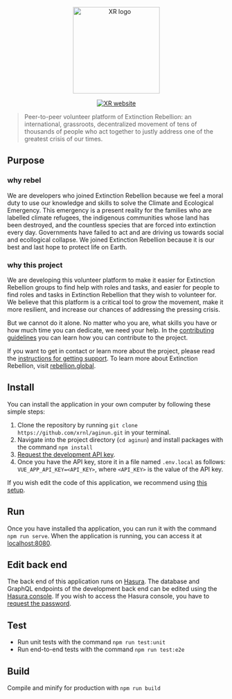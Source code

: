 <p align="center"><a href="https://rebellion.global/" target="_blank"><img width="200" src="https://user-images.githubusercontent.com/15846595/83038003-c6157b80-a03c-11ea-9605-325b4990e7bd.png" alt="XR logo"></a></p>

<p align="center"><a href="https://rebellion.global/" target="_blank"><img src="https://img.shields.io/badge/rebel-for%20life-success" alt="XR website"></a></p>

> Peer-to-peer volunteer platform of Extinction Rebellion: an international, grassroots, decentralized movement of tens of thousands of people who act together to justly address one of the greatest crisis of our times.

## Purpose

### why rebel

We are developers who joined Extinction Rebellion because we feel a moral duty to use our knowledge and skills to solve the Climate and Ecological Emergency. This emergency is a present reality for the families who are labelled climate refugees, the indigenous communities whose land has been destroyed, and the countless species that are forced into extinction every day. Governments have failed to act and are driving us towards social and ecollogical collapse. We joined Extinction Rebellion because it is our best and last hope to protect life on Earth. 

### why this project

We are developing this volunteer platform to make it easier for Extinction Rebellion groups to find help with roles and tasks, and easier for people to find roles and tasks in Extinction Rebellion that they wish to volunteer for. We believe that this platform is a critical tool to grow the movement, make it more resilient, and increase our chances of addressing the pressing crisis.

But we cannot do it alone. No matter who you are, what skills you have or how much time you can dedicate, we need your help. In the [contributing guidelines](https://github.com/xrnl/aginun/blob/master/CONTRIBUTING.md) you can learn how you can contribute to the project.

If you want to get in contact or learn more about the project, please read the [instructions for getting support](https://github.com/xrnl/aginun/blob/master/SUPPORT.md). To learn more about Extinction Rebellion, visit [rebellion.global](https://rebellion.global).

## Install

You can install the application in your own computer by following these simple steps:

1. Clone the repository by running `git clone https://github.com/xrnl/aginun.git` in your terminal.
2. Navigate into the project directory (`cd aginun`) and install packages with the command `npm install`
3. [Request the development API key](https://github.com/xrnl/aginun/blob/master/SUPPORT.md).  
4. Once you have the API key, store it in a file named `.env.local` as follows: `VUE_APP_API_KEY=<API_KEY>`, where `<API_KEY>` is the value of the API key. 

If you wish edit the code of this application, we recommend using [this setup](https://github.com/xrnl/aginun/wiki/Recommended-setup). 

## Run

Once you have installed tha application, you can run it with the command `npm run serve`. When the application is running, you can access it at [localhost:8080](http://localhost:8080).

## Edit back end

The back end of this application runs on [Hasura](https://hasura.io/). The database and GraphQL endpoints of the development back end can be edited using the [Hasura console](http://178.62.229.109/console). If you wish to access the Hasura console, you have to [request the password](https://github.com/xrnl/aginun/blob/master/SUPPORT.md).

## Test

* Run unit tests with the command `npm run test:unit`
* Run end-to-end tests with the command `npm run test:e2e`

## Build 

Compile and minify for production with `npm run build`
